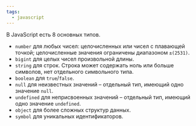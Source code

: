 ```yaml
---
tags:
  - javascript
---
```

В JavaScript есть 8 основных типов.
- `number` для любых чисел: целочисленных или чисел с плавающей точкой; целочисленные значения ограничены диапазоном `±(2531)`.
- `bigint` для целых чисел произвольной длины.
- `string` для строк. Строка может содержать ноль или больше символов, нет отдельного символьного типа.
- `boolean` для `true`/`false`.
- `null` для неизвестных значений – отдельный тип, имеющий одно значение `null`.
- `undefined` для неприсвоенных значений – отдельный тип, имеющий одно значение `undefined`.
- `object` для более сложных структур данных.
- `symbol` для уникальных идентификаторов.